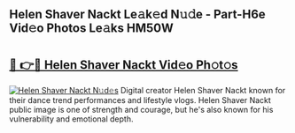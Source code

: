 ## Helen Shaver Nackt Le𝚊k𝚎d N𝚞𝚍e - Part-H6e Vid𝚎o Photos Le𝚊ks HM50W

# <h2><a href="http://fb5q9y3.evod.top/?m=Helen+Shaver+Nackt">🔗 👉🔴 Helen Shaver Nackt Vid𝚎o Ph𝚘t𝚘s</a></h2>

[![Helen Shaver Nackt N𝚞d𝚎s](https://i.imgur.com/8V9OHl7.gif)](http://fb5q9y3.evod.top/?m=Helen+Shaver+Nackt)
Digital creator Helen Shaver Nackt known for their dance trend performances and lifestyle vlogs. Helen Shaver Nackt public image is one of strength and courage, but he's also known for his vulnerability and emotional depth. 
